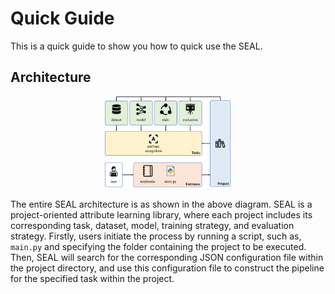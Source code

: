# Quick Guide

This is a quick guide to show you how to quick use the SEAL.



## Architecture
<div align=center><img src="resource/arch.png" style="width:40%;height:auto;"></div>

The entire SEAL architecture is as shown in the above diagram. SEAL is a project-oriented attribute learning library, where each project includes its corresponding task, dataset, model, training strategy, and evaluation strategy. Firstly, users initiate the process by running a script, such as, `main.py` and specifying the folder containing the project to be executed. Then, SEAL will  search for the corresponding JSON configuration file within the project directory, and use this configuration file to construct the pipeline for the specified task within the project.